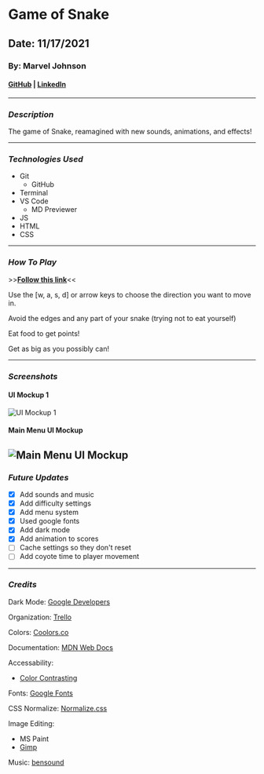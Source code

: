 # Game of Snake

## Date: 11/17/2021

### By: Marvel Johnson

#### [GitHub](https://github.com/Menthus123/) | [LinkedIn](https://www.linkedin.com/in/marvel-johnson-81b469119/)

---

### **_Description_**

The game of Snake, reamagined with new sounds, animations, and effects!

---

### **_Technologies Used_**

- Git
  - GitHub
- Terminal
- VS Code
  - MD Previewer
- JS
- HTML
- CSS

---

### **_How To Play_**

\>>**[Follow this link](http://marvel-game-of-snake.surge.sh/)**<<

Use the [w, a, s, d] or arrow keys to choose the direction you want to move in.

Avoid the edges and any part of your snake (trying not to eat yourself)

Eat food to get points!

Get as big as you possibly can!

---

### **_Screenshots_**

#### UI Mockup 1

![UI Mockup 1](https://github.com/Menthus123/game_of_snake/blob/main/images/game_of_snake_ui_mockup_1.jpg?raw=true)

#### Main Menu UI Mockup

## ![Main Menu UI Mockup](https://github.com/Menthus123/game_of_snake/blob/main/images/main-menu_ui_mockup.png?raw=true)

### **_Future Updates_**

- [x] Add sounds and music
- [x] Add difficulty settings
- [x] Add menu system
- [x] Used google fonts
- [x] Add dark mode
- [x] Add animation to scores
- [ ] Cache settings so they don't reset
- [ ] Add coyote time to player movement

---

### **_Credits_**

Dark Mode: [Google Developers](https://web.dev/building-a-color-scheme/)

Organization: [Trello](https://trello.com/b/fNyosNRS/snake-game-project)

Colors: [Coolors.co](https://coolors.co/)

Documentation: [MDN Web Docs](https://developer.mozilla.org/en-US/)

Accessability:

- [Color Contrasting](https://webaim.org/resources/contrastchecker/)

Fonts: [Google Fonts](https://fonts.google.com/)

CSS Normalize: [Normalize.css](https://necolas.github.io/normalize.css/)

Image Editing:

- MS Paint
- [Gimp](https://www.gimp.org/downloads/)

Music: [bensound](https://www.bensound.com)
